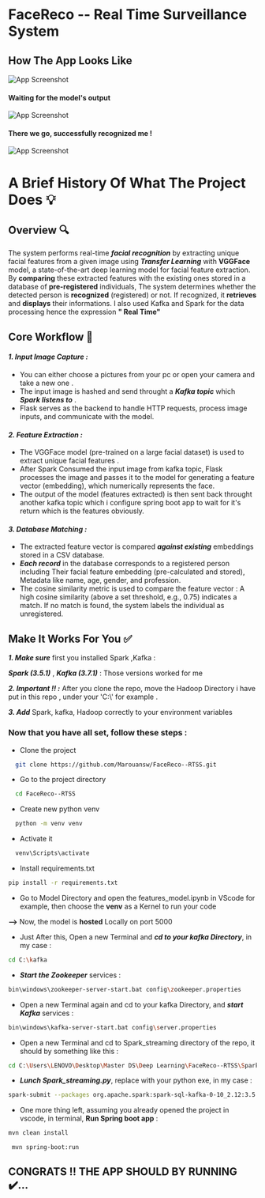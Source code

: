 
# FaceReco -- Real Time Surveillance System 

## How The App Looks Like
![App Screenshot](images/home.png)
#### Waiting for the model's output
![App Screenshot](images/processing.png)
#### There we go, successfully recognized me !
![App Screenshot](images/result.png)


# A Brief History Of What The Project Does 💡
## Overview 🔍
The system performs real-time ***facial recognition*** by extracting unique facial features from a given image using ***Transfer Learning*** with **VGGFace** model, a state-of-the-art deep learning model for facial feature extraction. By **comparing** these extracted features with the existing ones stored in a database of **pre-registered** individuals, The system determines whether the detected person is **recognized** (registered) or not. If recognized, it **retrieves** and **displays** their informations. I also used Kafka and Spark for the data processing hence the expression **" Real Time"**

## Core Workflow 🔄
#### *1. Input Image Capture :*
* You can either choose a pictures from your pc or open your camera and take a new one .
* The input image is hashed and send throught a ***Kafka topic*** which ***Spark listens to*** .
* Flask serves as the backend to handle HTTP requests, process image inputs, and communicate with the model. 

#### *2. Feature Extraction :*
* The VGGFace model (pre-trained on a large facial dataset) is used to extract unique facial features .
* After Spark Consumed the input image from kafka topic, Flask processes the image and passes it to the model for generating a feature vector (embedding), which numerically represents the face. 
* The output of the model (features extracted) is then sent back throught another kafka topic which i configure spring boot app to wait for it's return which is the features obviously.
#### *3. Database Matching :*
* The extracted feature vector is compared ***against existing*** embeddings stored in a CSV database.
* ***Each record*** in the database corresponds to a registered  person  including Their facial feature embedding (pre-calculated and stored), Metadata like name, age, gender, and profession.
* The cosine similarity metric is used to compare the feature vector :
 A high cosine similarity (above a set threshold, e.g., 0.75) indicates a match.
If no match is found, the system labels the individual as unregistered.



## Make It Works For You ✅ 
***1. Make sure*** first you installed Spark ,Kafka :

***Spark (3.5.1)*** ,  ***Kafka (3.7.1)*** : Those versions worked for me

***2. Important !! :*** After you clone the repo, move the Hadoop Directory i have put in this repo , under your 'C:\\' for example .

***3. Add*** Spark, kafka, Hadoop correctly to your environment variables

### Now that you have all set, follow these steps :

* Clone the project

```bash
  git clone https://github.com/Marouansw/FaceReco--RTSS.git
```

* Go to the project directory

```bash
  cd FaceReco--RTSS
```

* Create new python venv 
```bash
  python -m venv venv
```
* Activate it 

```bash
  venv\Scripts\activate
```

* Install requirements.txt
```bash
pip install -r requirements.txt
```

* Go to Model Directory and open the features_model.ipynb in VScode for example, then choose the **venv** as a Kernel to run your code

**-->** Now, the model is **hosted** Locally on port 5000

* Just After this, Open a new Terminal and ***cd to your kafka Directory***, in my case : 
```bash
cd C:\kafka 
```
*  ***Start the Zookeeper*** services :
```bash
bin\windows\zookeeper-server-start.bat config\zookeeper.properties
```
* Open a new Terminal again and cd to your kafka Directory, and ***start Kafka*** services : 
```bash
bin\windows\kafka-server-start.bat config\server.properties
```
* Open a new Terminal and cd to Spark_streaming directory of the repo, it should by something like this : 
```bash
cd C:\Users\LENOVO\Desktop\Master DS\Deep Learning\FaceReco--RTSS\Spark_streaming
```
* ***Lunch Spark_streaming.py***, replace with your python exe, in my case : 
```bash
spark-submit --packages org.apache.spark:spark-sql-kafka-0-10_2.12:3.5.1,org.apache.kafka:kafka-clients:3.5.1 --conf "spark.pyspark.python=C:\Users\LENOVO\AppData\Local\Programs\Python\Python310\python.exe" spark_streaming.py
```
* One more thing left, assuming you already opened the project in vscode, in terminal, **Run Spring boot app** : 
```bash
mvn clean install
``` 
```bash
 mvn spring-boot:run 
 ``` 
## CONGRATS !! THE APP SHOULD BY RUNNING ✔️...


